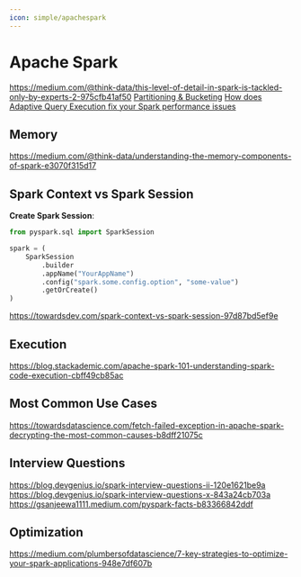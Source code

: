 ```yaml
---
icon: simple/apachespark
---
```


# Apache Spark

https://medium.com/@think-data/this-level-of-detail-in-spark-is-tackled-only-by-experts-2-975cfb41af50
[Partitioning & Bucketing](https://blog.det.life/apache-spark-partitioning-and-bucketing-1790586e8917)
[How does Adaptive Query Execution fix your Spark performance issues](https://medium.com/@kerrache.massipssa/how-does-adaptive-query-execution-fix-your-spark-performance-issues-029166e772b7)

## Memory

https://medium.com/@think-data/understanding-the-memory-components-of-spark-e3070f315d17

## Spark Context vs Spark Session

**Create Spark Session**:

```python
from pyspark.sql import SparkSession

spark = (
    SparkSession
        .builder
        .appName("YourAppName")
        .config("spark.some.config.option", "some-value")
        .getOrCreate()
)
```

https://towardsdev.com/spark-context-vs-spark-session-97d87bd5ef9e

## Execution

https://blog.stackademic.com/apache-spark-101-understanding-spark-code-execution-cbff49cb85ac

## Most Common Use Cases

https://towardsdatascience.com/fetch-failed-exception-in-apache-spark-decrypting-the-most-common-causes-b8dff21075c

## Interview Questions

https://blog.devgenius.io/spark-interview-questions-ii-120e1621be9a
https://blog.devgenius.io/spark-interview-questions-x-843a24cb703a
https://gsanjeewa1111.medium.com/pyspark-facts-b83366842ddf


## Optimization

https://medium.com/plumbersofdatascience/7-key-strategies-to-optimize-your-spark-applications-948e7df607b
